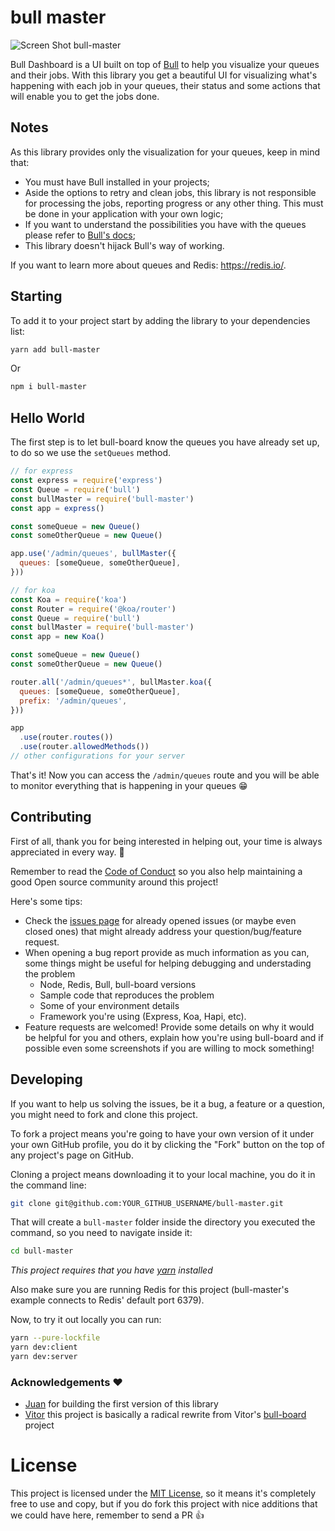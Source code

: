 # bull master

![Screen Shot bull-master](https://user-images.githubusercontent.com/7879022/77668840-e8e4ce80-6fbe-11ea-8a35-e65d247e10b6.png)

Bull Dashboard is a UI built on top of [Bull](https://github.com/OptimalBits/bull) to help you visualize your queues and their jobs.
With this library you get a beautiful UI for visualizing what's happening with each job in your queues, their status and some actions that will enable you to get the jobs done.

## Notes

As this library provides only the visualization for your queues, keep in mind that:

- You must have Bull installed in your projects;
- Aside the options to retry and clean jobs, this library is not responsible for processing the jobs, reporting progress or any other thing. This must be done in your application with your own logic;
- If you want to understand the possibilities you have with the queues please refer to [Bull's docs](https://optimalbits.github.io/bull/);
- This library doesn't hijack Bull's way of working.

If you want to learn more about queues and Redis: https://redis.io/.

## Starting

To add it to your project start by adding the library to your dependencies list:

```sh
yarn add bull-master
```

Or

```sh
npm i bull-master
```

## Hello World

The first step is to let bull-board know the queues you have already set up, to do so we use the `setQueues` method.

```js
// for express
const express = require('express')
const Queue = require('bull')
const bullMaster = require('bull-master')
const app = express()

const someQueue = new Queue()
const someOtherQueue = new Queue()

app.use('/admin/queues', bullMaster({
  queues: [someQueue, someOtherQueue],
}))

// for koa
const Koa = require('koa')
const Router = require('@koa/router')
const Queue = require('bull')
const bullMaster = require('bull-master')
const app = new Koa()

const someQueue = new Queue()
const someOtherQueue = new Queue()

router.all('/admin/queues*', bullMaster.koa({
  queues: [someQueue, someOtherQueue],
  prefix: '/admin/queues',
}))

app
  .use(router.routes())
  .use(router.allowedMethods())
// other configurations for your server
```

That's it! Now you can access the `/admin/queues` route and you will be able to monitor everything that is happening in your queues 😁

## Contributing

First of all, thank you for being interested in helping out, your time is always appreciated in every way. 💯

Remember to read the [Code of Conduct](https://github.com/hans-lizihan/bull-master/blob/master/CODE_OF_CONDUCT.md) so you also help maintaining a good Open source community around this project!

Here's some tips:

- Check the [issues page](https://github.com/hans-lizihan/bull-master/issues) for already opened issues (or maybe even closed ones) that might already address your question/bug/feature request.
- When opening a bug report provide as much information as you can, some things might be useful for helping debugging and understading the problem
  - Node, Redis, Bull, bull-board versions
  - Sample code that reproduces the problem
  - Some of your environment details
  - Framework you're using (Express, Koa, Hapi, etc).
- Feature requests are welcomed! Provide some details on why it would be helpful for you and others, explain how you're using bull-board and if possible even some screenshots if you are willing to mock something!

## Developing

If you want to help us solving the issues, be it a bug, a feature or a question, you might need to fork and clone this project.

To fork a project means you're going to have your own version of it under your own GitHub profile, you do it by clicking the "Fork" button on the top of any project's page on GitHub.

Cloning a project means downloading it to your local machine, you do it in the command line:

```sh
git clone git@github.com:YOUR_GITHUB_USERNAME/bull-master.git
```

That will create a `bull-master` folder inside the directory you executed the command, so you need to navigate inside it:

```sh
cd bull-master
```

_This project requires that you have [yarn](https://yarnpkg.com/lang/en/) installed_

Also make sure you are running Redis for this project (bull-master's example connects to Redis' default port 6379).

Now, to try it out locally you can run:

```sh
yarn --pure-lockfile 
yarn dev:client 
yarn dev:server
```

### Acknowledgements ❤️

- [Juan](https://github.com/joaomilho) for building the first version of this library
- [Vitor](https://github.com/vcapretz) this project is basically a radical rewrite from Vitor's [bull-board](https://github.com/vcapretz/bull-board) project

# License

This project is licensed under the [MIT License](https://github.com/hans-lizihan/bull-master/blob/master/LICENSE), so it means it's completely free to use and copy, but if you do fork this project with nice additions that we could have here, remember to send a PR 👍
